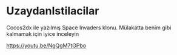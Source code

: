 # UzaydanIstilacilar
Cocos2dx ile yazılmış Space Invaders klonu. Mülakatta benim gibi kalmamak için iyice inceleyin


https://youtu.be/NgQgM7tGPbo
